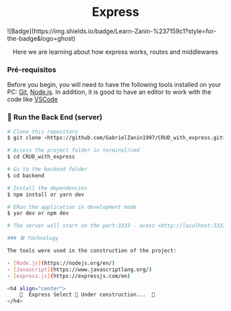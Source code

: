 <h1 align="center">Express</h1> ![Badge](https://img.shields.io/badge/Learn-Zanin-%237159c1?style=for-the-badge&logo=ghost)

<p align="center">Here we are learning about how express works, routes and middlewares</p>

### Pré-requisitos

Before you begin, you will need to have the following tools installed on your PC:
[Git](https://git-scm.com), [Node.js](https://nodejs.org/en/). 
In addition, it is good to have an editor to work with the code like [VSCode](https://code.visualstudio.com/)

### 🎲 Run the Back End (server)

```bash
# Clone this repository
$ git clone <https://github.com/GabrielZanin1997/CRUD_with_express.git>

# Access the project folder in terminal/cmd
$ cd CRUD_with_express

# Go to the backend folder
$ cd backend

# Install the dependencies
$ npm install or yarn dev

# ERun the application in development mode
$ yar dev or npm dev

# The server will start on the port:3333 - acess <http://localhost:3333>

### 🛠 Technology

The tools were used in the construction of the project:

- [Node.js](https://nodejs.org/en/)
- [Javascript](https://www.javascriptlang.org/)
- [express.js](https://expressjs.com/en)

<h4 align="center"> 
	🚧  Express Select 🚀 Under construction...  🚧
</h4>

